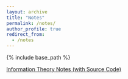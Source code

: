 ```yaml
---
layout: archive
title: "Notes"
permalink: /notes/
author_profile: true
redirect_from:
  - /notes
---
```


{% include base_path %}

[Information Theory Notes (with Source Code)](https://www.overleaf.com/read/txwyzynjchck#43b47d)


